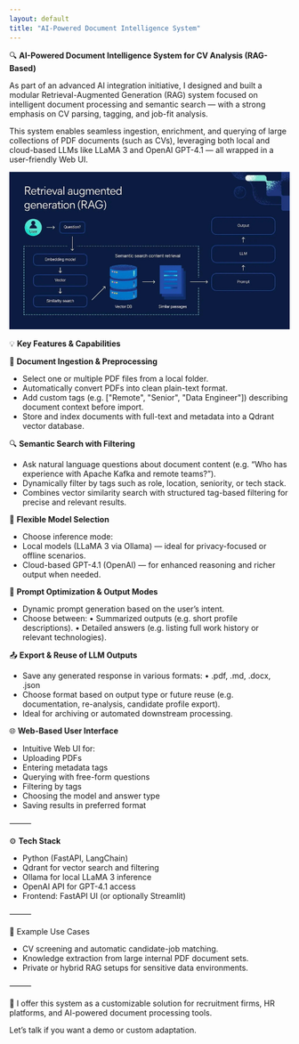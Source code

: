 ```yaml
---
layout: default
title: "AI-Powered Document Intelligence System"
---
```


🔍 **AI-Powered Document Intelligence System for CV Analysis (RAG-Based)**

As part of an advanced AI integration initiative, I designed and built a modular Retrieval-Augmented Generation (RAG) system focused on intelligent document processing and semantic search — with a strong emphasis on CV parsing, tagging, and job-fit analysis.

This system enables seamless ingestion, enrichment, and querying of large collections of PDF documents (such as CVs), leveraging both local and cloud-based LLMs like LLaMA 3 and OpenAI GPT-4.1 — all wrapped in a user-friendly Web UI.

![image](assets/images/IMG_10042.jpg)

💡 **Key Features & Capabilities**

📂 **Document Ingestion & Preprocessing**
- Select one or multiple PDF files from a local folder.
- Automatically convert PDFs into clean plain-text format.
- Add custom tags (e.g. ["Remote", "Senior", "Data Engineer"]) describing document context before import.
- Store and index documents with full-text and metadata into a Qdrant vector database.

🔍 **Semantic Search with Filtering**
- Ask natural language questions about document content (e.g. “Who has experience with Apache Kafka and remote teams?”).
- Dynamically filter by tags such as role, location, seniority, or tech stack.
- Combines vector similarity search with structured tag-based filtering for precise and relevant results.

🤖 **Flexible Model Selection**
- Choose inference mode:
- Local models (LLaMA 3 via Ollama) — ideal for privacy-focused or offline scenarios.
- Cloud-based GPT-4.1 (OpenAI) — for enhanced reasoning and richer output when needed.

🧠 **Prompt Optimization & Output Modes**
- Dynamic prompt generation based on the user’s intent.
- Choose between:
	•	Summarized outputs (e.g. short profile descriptions).
	•	Detailed answers (e.g. listing full work history or relevant technologies).

📤 **Export & Reuse of LLM Outputs**
- Save any generated response in various formats:
	•	.pdf, .md, .docx, .json
- Choose format based on output type or future reuse (e.g. documentation, re-analysis, candidate profile export).
- Ideal for archiving or automated downstream processing.

🌐 **Web-Based User Interface**
- Intuitive Web UI for:
- Uploading PDFs
- Entering metadata tags
- Querying with free-form questions
- Filtering by tags
- Choosing the model and answer type
- Saving results in preferred format

⸻

⚙️ **Tech Stack**
- Python (FastAPI, LangChain)
- Qdrant for vector search and filtering
- Ollama for local LLaMA 3 inference
- OpenAI API for GPT-4.1 access
- Frontend: FastAPI UI (or optionally Streamlit)

⸻

🚀 Example Use Cases
- CV screening and automatic candidate-job matching.
- Knowledge extraction from large internal PDF document sets.
- Private or hybrid RAG setups for sensitive data environments.

⸻

🔧 I offer this system as a customizable solution for recruitment firms, HR platforms, and AI-powered document processing tools.

Let’s talk if you want a demo or custom adaptation.
